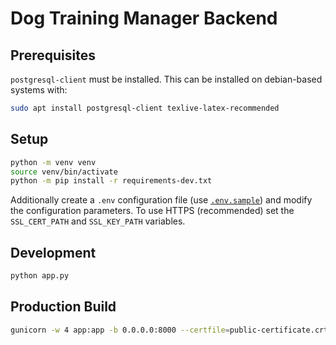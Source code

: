 # Dog Training Manager Backend

## Prerequisites

`postgresql-client` must be installed. This can be installed on debian-based systems with:

```bash
sudo apt install postgresql-client texlive-latex-recommended
```

## Setup

```bash
python -m venv venv
source venv/bin/activate
python -m pip install -r requirements-dev.txt
```

Additionally create a `.env` configuration file (use [`.env.sample`](./.env.sample))
and modify the configuration parameters.
To use HTTPS (recommended) set the `SSL_CERT_PATH` and `SSL_KEY_PATH` variables.

## Development

```bash
python app.py
```

## Production Build

```bash
gunicorn -w 4 app:app -b 0.0.0.0:8000 --certfile=public-certificate.crt --keyfile=privatekey.key
```
